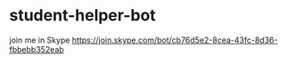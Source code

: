 # student-helper-bot
join me in Skype https://join.skype.com/bot/cb76d5e2-8cea-43fc-8d36-fbbebb352eab 
